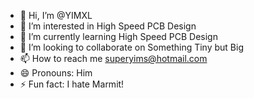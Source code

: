 - 👋 Hi, I’m @YIMXL
- 👀 I’m interested in High Speed PCB Design 
- 🌱 I’m currently learning High Speed PCB Design 
- 💞️ I’m looking to collaborate on Something Tiny but Big 
- 📫 How to reach me superyims@hotmail.com 
- 😄 Pronouns: Him
- ⚡ Fun fact: I hate Marmit!

<!---
YIMXL/YIMXL is a ✨ special ✨ repository because its `README.md` (this file) appears on your GitHub profile.
You can click the Preview link to take a look at your changes.
--->

